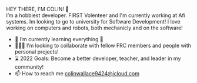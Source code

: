 HEY THERE, I'M COLIN! 👋
<br>
    I’m a hobbiest developer. FIRST Volenteer and I'm currently working at Afi systems. Im looking to go to university for Software Development! I love working on computers and
    robots, both mechanicly and on the software!
- 🧩 I’m currently learning everything 🤣
- 🧑‍🤝‍🧑 I’m looking to collaborate with fellow FRC members and people with personal projects!
- ⌛ 2022 Goals: Become a better developer, teacher, and leader in my community!
- 📫 How to reach me colinwallace9424@icloud.com


<!---
cw9424/cw9424 is a ✨ special ✨ repository because its `README.md` (this file) appears on your GitHub profile.
You can click the Preview link to take a look at your changes.
--->
